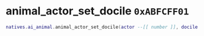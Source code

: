 # animal_actor_set_docile `0xABFCFF01`

```lua
natives.ai_animal.animal_actor_set_docile(actor --[[ number ]], docile --[[ boolean ]])
```